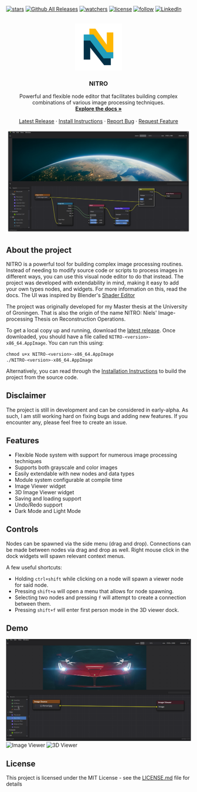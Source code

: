 <a name="readme-top"></a>

[![stars](https://img.shields.io/github/stars/bugelniels/nitro.svg?style=for-the-badge)](https://github.com/BugelNiels/nitro/stargazers)
[![Github All Releases](https://img.shields.io/github/downloads/BugelNiels/nitro/total.svg?style=for-the-badge)](https://github.com/BugelNiels/nitro/releases/latest)
[![watchers](https://img.shields.io/github/watchers/bugelniels/nitro.svg?style=for-the-badge)](https://github.com/BugelNiels/nitro/watchers)
[![license](https://img.shields.io/github/license/bugelniels/nitro.svg?style=for-the-badge)](https://github.com/BugelNiels/nitro/blob/main/LICENCE.md)
[![follow](https://img.shields.io/github/followers/bugelniels.svg?style=for-the-badge&label=Follow&maxAge=2592000)](https://github.com/BugelNiels?tab=followers)
[![LinkedIn](https://img.shields.io/badge/-LinkedIn-black.svg?style=for-the-badge&logo=linkedin&colorB=555)](https://nl.linkedin.com/in/nielsbugel)

<br />
<div align="center">
  <a href="https://bugelniels.github.io/nitro/">
    <img src="appdir/logo.png" alt="Logo" width="128" height="128">
  </a>
<h3 align="center" style="padding-top: 0">NITRO</h3>
  <p align="center">
    Powerful and flexible node editor that facilitates building complex combinations of various image processing techniques.
    <br />
    <a href="https://bugelniels.github.io/nitro/"><strong>Explore the docs »</strong></a>
    <br />
    <br />
    <a href="https://github.com/BugelNiels/nitro/releases/latest">Latest Release</a>
    ·
    <a href="https://github.com/BugelNiels/nitro/blob/main/docs/INSTALL.md">Install Instructions</a>
    ·
    <a href="https://github.com/BugelNiels/nitro/issues">Report Bug</a>
    ·
    <a href="https://github.com/BugelNiels/nitro/issues">Request Feature</a>
  </p>
</div>

![Node Editor](docs/screenshots/front.png)

## About the project

NITRO is a powerful tool for building complex image processing routines. Instead of needing to modify source code or
scripts to process images in different ways, you can use this visual node editor to do that instead. The project was
developed with extendability in mind, making it easy to add your own types nodes, and widgets. For more information on
this, read the docs. The UI was inspired by
Blender's [Shader Editor](https://docs.blender.org/manual/en/latest/editors/shader_editor.html)

The project was originally developed for my Master thesis at the University of Groningen. That is also the origin of the
name NITRO: Niels' Image-processing Thesis on Reconstruction Operations.

To get a local copy up and running, download the [latest release](https://github.com/BugelNiels/nitro/releases/latest).
Once downloaded, you should have a file
called `NITRO-<version>-x86_64.AppImage`. You can run this using:

```shell
chmod u+x NITRO-<version>-x86_64.AppImage
./NITRO-<version>-x86_64.AppImage
```

Alternatively, you can read through the [Installation Instructions](docs/INSTALL.md) to build the project from the source code.

## Disclaimer

The project is still in development and can be considered in early-alpha. As such, I am still working hard on fixing
bugs and adding new features. If you encounter any, please feel free to create an issue.

## Features

- Flexible Node system with support for numerous image processing techniques
- Supports both grayscale and color images
- Easily extendable with new nodes and data types
- Module system configurable at compile time
- Image Viewer widget
- 3D Image Viewer widget
- Saving and loading support
- Undo/Redo support
- Dark Mode and Light Mode

## Controls

Nodes can be spawned via the side menu (drag and drop). Connections can be made between nodes via drag and drop as well.
Right mouse click in the dock widgets will spawn relevant context menus.

A few useful shortcuts:

- Holding `ctrl+shift` while clicking on a node will spawn a viewer node for said node.
- Pressing `shift+a` will open a menu that allows for node spawning.
- Selecting two nodes and pressing `f` will attempt to create a connection between them.
- Pressing `shift+f` will enter first person mode in the 3D viewer dock.

## Demo

![Node Editor](docs/screenshots/demo.gif)
![Image Viewer](docs/screenshots/imviewer.gif)
![3D Viewer](docs/screenshots/3dviewer.gif)

## License

This project is licensed under the MIT License - see the [LICENSE.md](LICENSE.md) file for details

